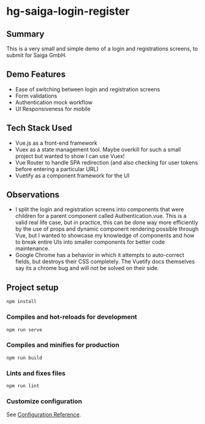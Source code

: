 # hg-saiga-login-register

## Summary
This is a very small and simple demo of a login and registrations screens, to submit for Saiga GmbH.

## Demo Features
* Ease of switching between login and registration screens
* Form validations
* Authentication mock workflow
* UI Responsiveness for mobile

## Tech Stack Used
* Vue.js as a front-end framework
* Vuex as a state management tool. Maybe overkill for such a small project but wanted to show I can use Vuex!
* Vue Router to handle SPA redirection (and also checking for user tokens before entering a particular URL)
* Vuetify as a component framework for the UI

## Observations
* I split the login and registration screens into components that were children for a parent component called Authentication.vue. This is a valid real life case, but in practice, this can be done way more efficiently by the use of props and dynamic component rendering possible through Vue, but I wanted to showcase my knowledge of components and how to break entire UIs into smaller components for better code maintenance.
* Google Chrome has a behavior in which it attempts to auto-correct fields, but destroys their CSS completely. The Vuetify docs themselves say its a chrome bug and will not be solved on their side.

## Project setup
```
npm install
```

### Compiles and hot-reloads for development
```
npm run serve
```

### Compiles and minifies for production
```
npm run build
```

### Lints and fixes files
```
npm run lint
```

### Customize configuration
See [Configuration Reference](https://cli.vuejs.org/config/).
